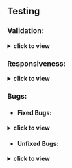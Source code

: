 ## Testing

### Validation:
<details>
  <summary>
  <b>click to view</b>
  </summary>

- [W3C](https://www.w3.org/)'s [Markup Validation Service](https://validator.w3.org/) was used to test the validity of all HTML used in this project. The code was [validated by direct input](https://validator.w3.org/#validate_by_input), and all suggested corrections were then made. As a result, all of the site's HTML source code now returns a _"Document checking completed. No errors or warnings to show."_ message upon being passed through this validator, as is reflected in the following screenshot:
  - [index.html validation](docs/images/validation/html-validation.png)

- Likewise, the website's custom CSS stylesheet was checked for errors using [W3C](https://www.w3.org/)'s [CSS Validation Service](https://jigsaw.w3.org/css-validator/). Once again, [validation by direct input](https://jigsaw.w3.org/css-validator/#validate_by_input) was the preferred method selected, and all necessary changes were subsequently carried out. Consequently, the stylesheet now returns a _"Congratulations! No error found."_ message upon being passed through this validator, as the following screenshot indicates:
  - [static/css/style.css validation](docs/images/validation/css-validation.png)

- In a similar manner, all of the site's custom JavaScript files were validated against [JSHint](https://jshint.com/)'s error-detection tool, which is available both as an online linter and a Gitpod/VS Code extension for real-time JS problem-solving. After heeding various warning and error messages, at the time of deployment each of these .js documents passed JSHint validation with no problems detected.

|   |   |   | 
| :------------: |:---------------: |:-----:|
![](docs/images/validation/html-validation-icon.png)         |  ![](docs/images/validation/css-validation-icon.png)               | ![](docs/images/validation/js-validation-icon.png)
</details>

### Responsiveness:
<details>
  <summary>
  <b>click to view</b>
  </summary>

  - All testing was performed manually, and on a near-constant basis as the project evolved. [Google Chrome DevTools](https://developers.google.com/web/tools/chrome-devtools/?utm_source=dcc&utm_medium=redirect&utm_campaign=2018Q2) served as an indispensable resource throughout this testing process, allowing incremental adjustments to be made to the site's infrastructure and layout.

| Devices |  |  |  | 
| :------------ |:---------------: |:---------------:|:---------------:|
|    **MacBook Pro**      |     ![](docs/images/responsiveness/devices/macbook/macbook-pro-1.png)            |   ![](docs/images/responsiveness/devices/macbook/macbook-pro-2.png)   |     ![](docs/images/responsiveness/devices/macbook/macbook-pro-3.png)           
|    **Acer ΛSPIRE**      |     ![](docs/images/responsiveness/devices/acer/acer-1.png)            |   ![](docs/images/responsiveness/devices/acer/acer-2.png)   |     ![](docs/images/responsiveness/devices/acer/acer-3.png)     

| Browsers |  |  |  |
| :------------ |:---------------: |:---------------:|:---------------:|
|    ![](docs/images/responsiveness/browsers/logos/logo-chrome.png "Google Chrome browser")      |     ![](docs/images/responsiveness/devices/macbook/macbook-pro-1.png)            |   ![](docs/images/responsiveness/devices/macbook/macbook-pro-2.png)   |     ![](docs/images/responsiveness/devices/macbook/macbook-pro-3.png)
|    ![](docs/images/responsiveness/browsers/logos/logo-edge.png "Microsoft Edge browser")     |     ![](docs/images/responsiveness/browsers/edge/edge-1.png)            |   ![](docs/images/responsiveness/browsers/edge/edge-2.png)   |     ![](docs/images/responsiveness/browsers/edge/edge-3.png)
|    ![](docs/images/responsiveness/browsers/logos/logo-firefox.png "Firefox browser")      |     ![](docs/images/responsiveness/browsers/firefox/firefox-1.png)            |   ![](docs/images/responsiveness/browsers/firefox/firefox-2.png)   |     ![](docs/images/responsiveness/browsers/firefox/firefox-3.png)      
|    ![](docs/images/responsiveness/browsers/logos/logo-opera.png "Opera browser")      |     ![](docs/images/responsiveness/browsers/opera/opera-1.png)            |   ![](docs/images/responsiveness/browsers/opera/opera-2.png)   |     ![](docs/images/responsiveness/browsers/opera/opera-3.png)
|    ![](docs/images/responsiveness/browsers/logos/logo-safari.png "Safari browser")      |     ![](docs/images/responsiveness/browsers/safari/safari-1.png)            |   ![](docs/images/responsiveness/browsers/safari/safari-1.png)   |     ![](docs/images/responsiveness/browsers/safari/safari-1.png)

  - A broad selection of desktop devices were used to test real-life responsiveness. These ranged in size from a [13" MacBook Pro](https://en.wikipedia.org/wiki/MacBook_Pro#3rd_generation_(Retina)) right up to a [JVC 32" LED Android Smart TV](https://www.currys.ie/ieen/tv-and-home-entertainment/televisions/televisions/jvc-lt-32ca690-android-tv-32-smart-hd-ready-led-tv-with-google-assistant-10199524-pdt.html) (using this device's native [Odin browser/ADK](https://play.google.com/store/apps/details?id=com.hisense.odinbrowser&hl=en&gl=US)). Other devices used in testing included an [Acer ΛSPIRE F15 Windows laptop](https://en.wikipedia.org/wiki/Acer_Aspire_laptops#Aspire_F_series).

  - In addition to Chrome, Firefox and the emerging Odin smart TV browser, the site was also viewed numerous times in the Safari, Opera and Microsoft Edge browsers prior to completion.
</details>

### Bugs:

- #### Fixed Bugs:
<details>
  <summary>
  <b>click to view</b>
  </summary>
</details>

- #### Unfixed Bugs:
<details>
  <summary>
  <b>click to view</b>
  </summary>

  At the time of deployment, there is a known audio/performance bug evident when viewing the game in the Safari browser (see [screenshots](#responsiveness) above). The team have decided to simply document this issue for the time being, and hope to resume debugging it at a later date. [It's worth noting that even the kaboom.js Twitter account seems a bit perplexed by this Safari bug!](https://twitter.com/Kaboomjs/status/1384362423776333824)
</details>
